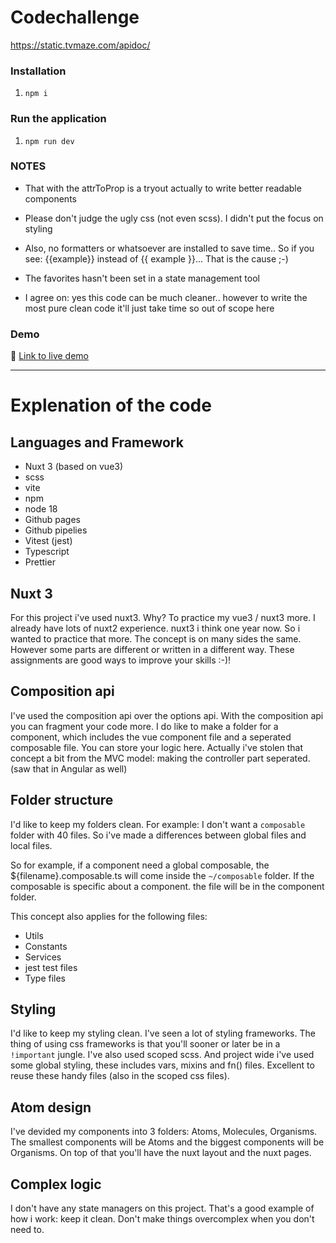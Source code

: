 # Codechallenge
https://static.tvmaze.com/apidoc/

### Installation
1. `npm i`

### Run the application
1. `npm run dev`

### NOTES
- That with the attrToProp is a tryout actually to write better readable components
- Please don't judge the ugly css (not even scss). I didn't put the focus on styling
- Also, no formatters or whatsoever are installed to save time.. So if you see: 
  {{example}} instead of {{ example }}... That is the cause ;-)
  
- The favorites hasn't been set in a state management tool
- I agree on: yes this code can be much cleaner.. however to write the most pure clean code it'll just take time so out of scope here

### Demo
🔗 [Link to live demo](https://danielgroen.github.io/abnamro-codechallenge/)


___
# Explenation of the code

## Languages and Framework
- Nuxt 3 (based on vue3)
- scss
- vite
- npm
- node 18
- Github pages
- Github pipelies
- Vitest (jest)
- Typescript
- Prettier

## Nuxt 3
For this project i've used nuxt3. Why? To practice my vue3 / nuxt3 more. I already have lots of nuxt2 experience. nuxt3 i think one year now. So i wanted to practice that more. The concept is on many sides the same. However some parts are different or written in a different way. These assignments are good ways to improve your skills :-)!

## Composition api
I've used the composition api over the options api. With the composition api you can fragment your code more. I do like to make a folder for a component, which includes the vue component file and a seperated composable file.
You can store your logic here. Actually i've stolen that concept a bit from the MVC model: making the controller part seperated. (saw that in Angular as well)

## Folder structure
I'd like to keep my folders clean. For example: I don't want a `composable` folder with 40 files. So i've made a differences between global files and local files.

So for example, if a component need a global composable, the ${filename}.composable.ts will come inside the `~/composable` folder. If the composable is specific about a component. the file will be in the component folder.

This concept also applies for the following files:
- Utils
- Constants
- Services
- jest test files
- Type files

## Styling
I'd like to keep my styling clean. I've seen a lot of styling frameworks. The thing of using css frameworks is that you'll sooner or later be in a `!important` jungle. I've also used scoped scss. And project wide i've used some global styling, these includes vars, mixins and fn() files. Excellent to reuse these handy files (also in the scoped css files).

## Atom design
I've devided my components into 3 folders: Atoms, Molecules, Organisms. The smallest components will be Atoms and the biggest components will be Organisms. On top of that you'll have the nuxt layout and the nuxt pages.

## Complex logic
I don't have any state managers on this project. That's a good example of how i work: keep it clean. Don't make things overcomplex when you don't need to.